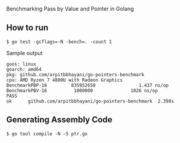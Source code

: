 Benchmarking Pass by Value and Pointer in Golang

## How to run

```
$ go test -gcflags=-N -bench=. -count 1
```

Sample output

```
goos: linux
goarch: amd64
pkg: github.com/arpitbbhayani/go-pointers-benchmark
cpu: AMD Ryzen 7 4800U with Radeon Graphics         
BenchmarkPBP-16         835952650                1.437 ns/op
BenchmarkPBV-16          1000000              1026 ns/op
PASS
ok      github.com/arpitbbhayani/go-pointers-benchmark  2.398s
```

## Generating Assembly Code

```
$ go tool compile -N -S ptr.go
```
